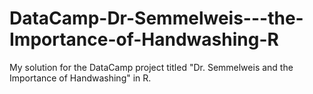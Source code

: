 # DataCamp-Dr-Semmelweis---the-Importance-of-Handwashing-R
My solution for the DataCamp project titled "Dr. Semmelweis and the Importance of Handwashing" in R.
